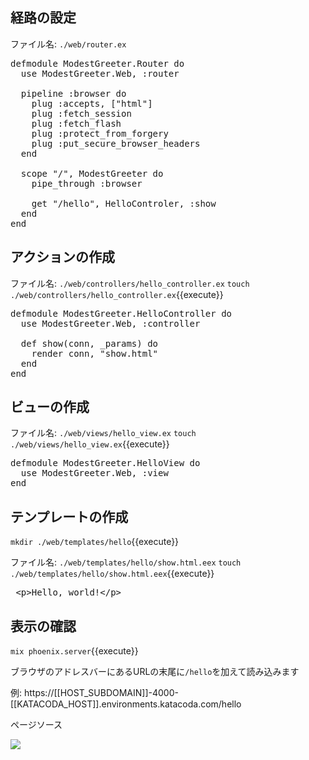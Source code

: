 
## 経路の設定

ファイル名: `./web/router.ex`

<pre class="file" data-filename="~/oiax/projects/modest_greeter/web/router.ex" data-target="replace">
defmodule ModestGreeter.Router do
  use ModestGreeter.Web, :router

  pipeline :browser do
    plug :accepts, ["html"]
    plug :fetch_session
    plug :fetch_flash
    plug :protect_from_forgery
    plug :put_secure_browser_headers
  end

  scope "/", ModestGreeter do
    pipe_through :browser

    get "/hello", HelloControler, :show
  end
end
</pre>

## アクションの作成

ファイル名: `./web/controllers/hello_controller.ex`
`touch ./web/controllers/hello_controller.ex`{{execute}}

<pre class="file" data-filename="~/oiax/projects/modest_greeter/web/controllers/hello_controller.ex" data-target="replace">
defmodule ModestGreeter.HelloController do
  use ModestGreeter.Web, :controller

  def show(conn, _params) do
    render conn, "show.html"
  end
end
</pre>

## ビューの作成

ファイル名: `./web/views/hello_view.ex`
`touch ./web/views/hello_view.ex`{{execute}}

<pre class="file" data-filename="~/oiax/projects/modest_greeter/web/views/hello_view.ex" data-target="replace">
defmodule ModestGreeter.HelloView do
  use ModestGreeter.Web, :view
end
</pre>

## テンプレートの作成

`mkdir ./web/templates/hello`{{execute}}

ファイル名: `./web/templates/hello/show.html.eex`
`touch ./web/templates/hello/show.html.eex`{{execute}}

<pre class="file" data-filename="~/oiax/projects/modest_greeter/web/templates/hello/show.html.eex" data-target="replace">
 &lt;p&gt;Hello, world!&lt;/p&gt;
</pre>


## 表示の確認

`mix phoenix.server`{{execute}}

ブラウザのアドレスバーにあるURLの末尾に`/hello`を加えて読み込みます

例: https://[[HOST_SUBDOMAIN]]-4000-[[KATACODA_HOST]].environments.katacoda.com/hello

ページソース

![](https://i.gyazo.com/fca923c07a91e8b0eec81b83614965d7.png)
